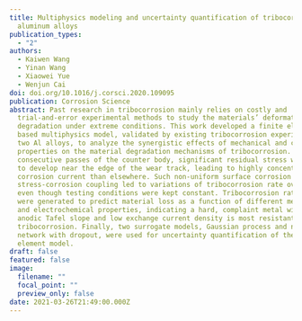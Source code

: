 ```yaml
---
title: Multiphysics modeling and uncertainty quantification of tribocorrosion in
  aluminum alloys
publication_types:
  - "2"
authors:
  - Kaiwen Wang
  - Yinan Wang
  - Xiaowei Yue
  - Wenjun Cai
doi: doi.org/10.1016/j.corsci.2020.109095
publication: Corrosion Science
abstract: Past research in tribocorrosion mainly relies on costly and
  trial-and-error experimental methods to study the materials’ deformation and
  degradation under extreme conditions. This work developed a finite element
  based multiphysics model, validated by existing tribocorrosion experiments of
  two Al alloys, to analyze the synergistic effects of mechanical and corrosion
  properties on the material degradation mechanisms of tribocorrosion. During
  consecutive passes of the counter body, significant residual stress was found
  to develop near the edge of the wear track, leading to highly concentrated
  corrosion current than elsewhere. Such non-uniform surface corrosion and
  stress-corrosion coupling led to variations of tribocorrosion rate over time,
  even though testing conditions were kept constant. Tribocorrosion rate maps
  were generated to predict material loss as a function of different mechanical
  and electrochemical properties, indicating a hard, complaint metal with high
  anodic Tafel slope and low exchange current density is most resistant to
  tribocorrosion. Finally, two surrogate models, Gaussian process and neural
  network with dropout, were used for uncertainty quantification of the finite
  element model.
draft: false
featured: false
image:
  filename: ""
  focal_point: ""
  preview_only: false
date: 2021-03-26T21:49:00.000Z
---
```

